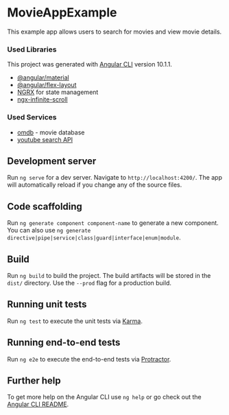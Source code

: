 # MovieAppExample

This example app allows users to search for movies and view movie details.

### Used Libraries

This project was generated with [Angular CLI](https://github.com/angular/angular-cli) version 10.1.1.

 - [@angular/material](https://github.com/angular/components)
 - [@angular/flex-layout](https://github.com/angular/flex-layout)
 - [NGRX](https://github.com/ngrx/platform) for state management
 - [ngx-infinite-scroll](https://github.com/orizens/ngx-infinite-scroll)

### Used Services

 - [omdb](http://www.omdbapi.com/) - movie database
 - [youtube search API](https://developers.google.com/youtube/v3/docs/search)

## Development server

Run `ng serve` for a dev server. Navigate to `http://localhost:4200/`. The app will automatically reload if you change any of the source files.

## Code scaffolding

Run `ng generate component component-name` to generate a new component. You can also use `ng generate directive|pipe|service|class|guard|interface|enum|module`.

## Build

Run `ng build` to build the project. The build artifacts will be stored in the `dist/` directory. Use the `--prod` flag for a production build.

## Running unit tests

Run `ng test` to execute the unit tests via [Karma](https://karma-runner.github.io).

## Running end-to-end tests

Run `ng e2e` to execute the end-to-end tests via [Protractor](http://www.protractortest.org/).

## Further help

To get more help on the Angular CLI use `ng help` or go check out the [Angular CLI README](https://github.com/angular/angular-cli/blob/master/README.md).